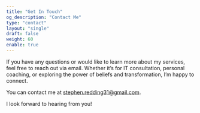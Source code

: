 ```yaml
---
title: "Get In Touch"
og_description: "Contact Me"
type: "contact"
layout: "single"
draft: false
weight: 60
enable: true
---
```

If you have any questions or would like to learn more about my services, feel free to reach out via email. Whether it’s for IT consultation, personal coaching, or exploring the power of beliefs and transformation, I’m happy to connect.

You can contact me at [stephen.redding31@gmail.com](mailto:stephen.redding31@gmail.com). 

I look forward to hearing from you!